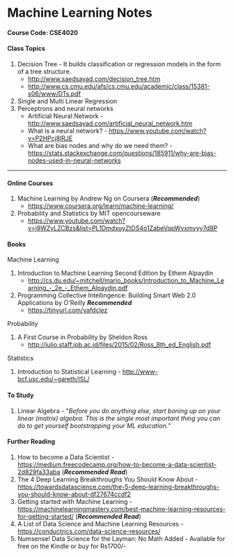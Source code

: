 # Machine Learning Notes 
#### Course Code: CSE4020

#### Class Topics
1. Decision Tree - It builds classification or regression models in the form of a tree structure.
    - http://www.saedsayad.com/decision_tree.htm
    - http://www.cs.cmu.edu/afs/cs.cmu.edu/academic/class/15381-s06/www/DTs.pdf
2. Single and Multi Linear Regression
3. Perceptrons and neural networks
    - Artificial Neural Network - http://www.saedsayad.com/artificial_neural_network.htm
    - What is a neural network? - https://www.youtube.com/watch?v=P2HPcj8lRJE
    - What are bias nodes and why do we need them? - https://stats.stackexchange.com/questions/185911/why-are-bias-nodes-used-in-neural-networks

----------------------------------------------------------------------------------------------------------------------------------------

#### Online Courses 
1. Machine Learning by Andrew Ng on Coursera (***Recommended***) 
    - https://www.coursera.org/learn/machine-learning/
2. Probability and Statistics by MIT opencourseware
    - https://www.youtube.com/watch?v=j9WZyLZCBzs&list=PL1DmdxuyZtDS4o1ZabeVqpWvxmvyy7d8P

#### Books  
Machine Learning
1. Introduction to Machine Learning Second Edition by Ethem Alpaydin
    - http://cs.du.edu/~mitchell/mario_books/Introduction_to_Machine_Learning_-_2e_-_Ethem_Alpaydin.pdf
2. Programming Collective Intellingence: Building Smart Web 2.0 Applications by O'Reilly ***Recommended*** 
    - https://tinyurl.com/yafdclez
    
Probability
1. A First Course in Probability by Sheldon Ross
    - http://julio.staff.ipb.ac.id/files/2015/02/Ross_8th_ed_English.pdf
    
Statistics
1. Introduction to Statistical Learning - http://www-bcf.usc.edu/~gareth/ISL/
    
#### To Study
1. Linear Algebra - "*Before you do anything else, start boning up on your linear (matrix) algebra. This is the single most important thing you can do to get yourself bootstrapping your ML education.*"
   
#### Further Reading
1. How to become a Data Scientist - https://medium.freecodecamp.org/how-to-become-a-data-scientist-2d829fa33aba (***Recommended Read***) 
2. The 4 Deep Learning Breakthroughs You Should Know About - https://towardsdatascience.com/the-5-deep-learning-breakthroughs-you-should-know-about-df27674ccdf2 
3. Getting started with Machine Learning - https://machinelearningmastery.com/best-machine-learning-resources-for-getting-started/ (***Recommended Read***) 
4. A List of Data Science and Machine Learning Resources - https://conductrics.com/data-science-resources/
5. Numsense! Data Science for the Layman: No Math Added - Available for free on the Kindle or buy for Rs1700/-
